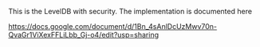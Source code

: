 This is the LevelDB with security. The implementation is documented here 

https://docs.google.com/document/d/1Bn_4sAnlDcUzMwv70n-QvaGr1ViXexFFLiLbb_Gj-o4/edit?usp=sharing
